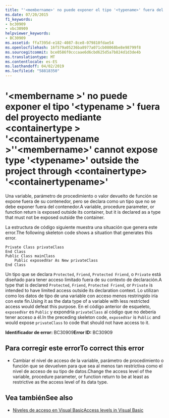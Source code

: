 ```yaml
---
title: "'<membername>' no puede exponer el tipo '<typename>' fuera del proyecto mediante <containertype> '<containertypename>'"
ms.date: 07/20/2015
f1_keywords:
- bc30909
- vbc30909
helpviewer_keywords:
- BC30909
ms.assetid: ffa7395d-e182-4087-8ce8-079810fdae54
ms.openlocfilehash: 16f579a05236ba8977a071cb08068be8e98799f8
ms.sourcegitcommit: bce0586f0cccaae6d6cbd625d5a7b824d1d3de4b
ms.translationtype: MT
ms.contentlocale: es-ES
ms.lasthandoff: 04/02/2019
ms.locfileid: "58818350"
---
```

# <a name="membername-cannot-expose-type-typename-outside-the-project-through-containertype-containertypename"></a><span data-ttu-id="d2795-102">'\<membername >' no puede exponer el tipo '\<typename >' fuera del proyecto mediante \<containertype > '\<containertypename >'</span><span class="sxs-lookup"><span data-stu-id="d2795-102">'\<membername>' cannot expose type '\<typename>' outside the project through \<containertype> '\<containertypename>'</span></span>
<span data-ttu-id="d2795-103">Una variable, parámetro de procedimiento o valor devuelto de función se expone fuera de su contenedor, pero se declara como un tipo que no se debe exponer fuera del contenedor.</span><span class="sxs-lookup"><span data-stu-id="d2795-103">A variable, procedure parameter, or function return is exposed outside its container, but it is declared as a type that must not be exposed outside the container.</span></span>  
  
 <span data-ttu-id="d2795-104">La estructura de código siguiente muestra una situación que genera este error.</span><span class="sxs-lookup"><span data-stu-id="d2795-104">The following skeleton code shows a situation that generates this error.</span></span>  
  
```  
Private Class privateClass  
End Class  
Public Class mainClass  
    Public exposedVar As New privateClass  
End Class  
```  
  
 <span data-ttu-id="d2795-105">Un tipo que se declara `Protected`, `Friend`, `Protected Friend`, o `Private` está diseñado para tener acceso limitado fuera de su contexto de declaración.</span><span class="sxs-lookup"><span data-stu-id="d2795-105">A type that is declared `Protected`, `Friend`, `Protected Friend`, or `Private` is intended to have limited access outside its declaration context.</span></span> <span data-ttu-id="d2795-106">Lo utilizan como los datos de tipo de una variable con acceso menos restringido iría con este fin.</span><span class="sxs-lookup"><span data-stu-id="d2795-106">Using it as the data type of a variable with less restricted access would defeat this purpose.</span></span> <span data-ttu-id="d2795-107">En el código anterior de esqueleto, `exposedVar` es `Public` y expondría `privateClass` al código que no debería tener acceso a él.</span><span class="sxs-lookup"><span data-stu-id="d2795-107">In the preceding skeleton code, `exposedVar` is `Public` and would expose `privateClass` to code that should not have access to it.</span></span>  
  
 <span data-ttu-id="d2795-108">**Identificador de error:** BC30909</span><span class="sxs-lookup"><span data-stu-id="d2795-108">**Error ID:** BC30909</span></span>  
  
## <a name="to-correct-this-error"></a><span data-ttu-id="d2795-109">Para corregir este error</span><span class="sxs-lookup"><span data-stu-id="d2795-109">To correct this error</span></span>  
  
-   <span data-ttu-id="d2795-110">Cambiar el nivel de acceso de la variable, parámetro de procedimiento o función que se devuelven para que sea al menos tan restrictiva como el nivel de acceso de su tipo de datos.</span><span class="sxs-lookup"><span data-stu-id="d2795-110">Change the access level of the variable, procedure parameter, or function return to be at least as restrictive as the access level of its data type.</span></span>  
  
## <a name="see-also"></a><span data-ttu-id="d2795-111">Vea también</span><span class="sxs-lookup"><span data-stu-id="d2795-111">See also</span></span>

- [<span data-ttu-id="d2795-112">Niveles de acceso en Visual Basic</span><span class="sxs-lookup"><span data-stu-id="d2795-112">Access levels in Visual Basic</span></span>](../../../visual-basic/programming-guide/language-features/declared-elements/access-levels.md)
